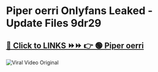 
 # Piper oerri Onlyfans Leaked - Update Files 9dr29

## <h2><a href="https://clipsfans.com/Piper_oerri&ref=git">🔗 Click to LINKS ⏩⏩ 👉 🟢 Piper oerri </a></h2>

<a href="https://clipsfans.com/Piper_oerri&ref=git" rel="nofollow" data-target="animated-image.originalLink"><img src="https://i.ibb.co.com/xMMVF88/686577567.gif" alt="Viral Video Original" style="max-width: 100%; display: inline-block;" data-target="animated-image.originalImage"></a>

